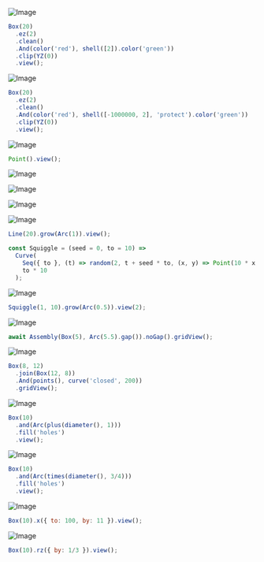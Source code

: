 ![Image](shape_2.md.$1.png)

```JavaScript
Box(20)
  .ez(2)
  .clean()
  .And(color('red'), shell([2]).color('green'))
  .clip(YZ(0))
  .view();
```

![Image](shape_2.md.$2.png)

```JavaScript
Box(20)
  .ez(2)
  .clean()
  .And(color('red'), shell([-1000000, 2], 'protect').color('green'))
  .clip(YZ(0))
  .view();
```

![Image](shape_2.md.$3.png)

```JavaScript
Point().view();
```

![Image](shape_2.md.$4.png)

![Image](shape_2.md.$5.png)

![Image](shape_2.md.$6.png)

![Image](shape_2.md.$7.png)

```JavaScript
Line(20).grow(Arc(1)).view();
```

```JavaScript
const Squiggle = (seed = 0, to = 10) =>
  Curve(
    Seq({ to }, (t) => random(2, t + seed * to, (x, y) => Point(10 * x, 10 * y))),
    to * 10
  );
```

![Image](shape_2.md.$8_2.png)

```JavaScript
Squiggle(1, 10).grow(Arc(0.5)).view(2);
```

![Image](shape_2.md.$9.png)

```JavaScript
await Assembly(Box(5), Arc(5.5).gap()).noGap().gridView();
```

![Image](shape_2.md.$10.png)

```JavaScript
Box(8, 12)
  .join(Box(12, 8))
  .And(points(), curve('closed', 200))
  .gridView();
```

![Image](shape_2.md.$11.png)

```JavaScript
Box(10)
  .and(Arc(plus(diameter(), 1)))
  .fill('holes')
  .view();
```

![Image](shape_2.md.$12.png)

```JavaScript
Box(10)
  .and(Arc(times(diameter(), 3/4)))
  .fill('holes')
  .view();
```

![Image](shape_2.md.$13.png)

```JavaScript
Box(10).x({ to: 100, by: 11 }).view();
```

![Image](shape_2.md.$14.png)

```JavaScript
Box(10).rz({ by: 1/3 }).view();
```
